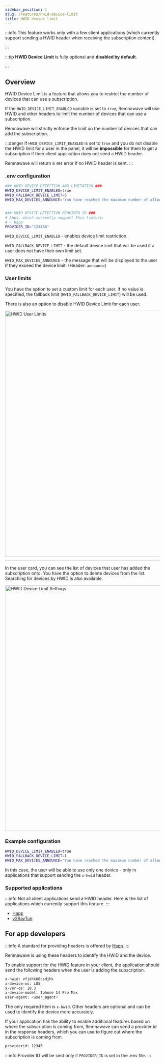 ```yaml
---
sidebar_position: 1
slug: /features/hwid-device-limit
title: HWID device limit
---
```


:::info
This feature works only with a few client applications (which currently support sending a HWID header when receiving the subscription content).

:::

:::tip
**HWID Device Limit** is fully optional and **disabled by default**.

:::

## Overview

HWID Device Limit is a feature that allows you to restrict the number of devices that can use a subscription.

If the `HWID_DEVICE_LIMIT_ENABLED` variable is set to `true`,
Remnawave will use HWID and other headers to limit the number of devices that can use a subscription.

Remnawave will strictly enforce the limit on the number of devices that can add the subscription.

:::danger
If `HWID_DEVICE_LIMIT_ENABLED` is set to `true` and you do not disable the HWID limit for a user in the panel, it will be **impossible** for them to get a subscription if their client application does not send a HWID header.

Remnawave will return a `404` error if no HWID header is sent.
:::

### .env configuration

```bash
### HWID DEVICE DETECTION AND LIMITATION ###
HWID_DEVICE_LIMIT_ENABLED=true
HWID_FALLBACK_DEVICE_LIMIT=5
HWID_MAX_DEVICES_ANNOUNCE="You have reached the maximum number of allowed devices for your subscription."


### HWID DEVICE DETECTION PROVIDER ID ###
# Apps, which currently support this feature:
# - Happ
PROVIDER_ID="123456"
```

`HWID_DEVICE_LIMIT_ENABLED` - enables device limit restriction.

`HWID_FALLBACK_DEVICE_LIMIT` - the default device limit that will be used if a user does not have their own limit set.

`HWID_MAX_DEVICES_ANNOUNCE` - the message that will be displayed to the user if they exceed the device limit. (Header: `announce`)

### User limits

You have the option to set a custom limit for each user. If no value is specified, the fallback limit (`HWID_FALLBACK_DEVICE_LIMIT`) will be used.

There is also an option to disable HWID Device Limit for each user.

<div style={{ display: 'flex', justifyContent: 'center' }}>
  <img src="/features/hwid-device-limit/hwid-user-limits.webp" alt="HWID User Limits" width="800" />
</div>

---

In the user card, you can see the list of devices that user has added the subscription onto. You have the option to delete devices from the list. Searching for devices by HWID is also available.

<div style={{ display: 'flex', justifyContent: 'center' }}>
  <img src="/features/hwid-device-limit/hwid-user-devices-list.webp" alt="HWID Device Limit Settings" width="800" />
</div>

### Example configuration

```bash
HWID_DEVICE_LIMIT_ENABLED=true
HWID_FALLBACK_DEVICE_LIMIT=1
HWID_MAX_DEVICES_ANNOUNCE="You have reached the maximum number of allowed devices for your subscription."
```

In this case, the user will be able to use only one device - only in applications that support sending the `x-hwid` header.

### Supported applications

:::info
Not all client applications send a HWID header. Here is the list of applications which currently support this feature.
:::

- [Happ](https://happ.su)
- [v2RayTun](https://docs.v2raytun.com/overview/supported-headers)

## For app developers

:::info
A standard for providing headers is offered by [Happ](https://happ.su).
:::

Remnawave is using these headers to identify the HWID and the device.

To enable support for the HWID feature in your client, the application should send the following headers when the user is adding the subscription.

```bash
x-hwid: vfjdhk66csdjhk
x-device-os: iOS
x-ver-os: 18.3
x-device-model: Iphone 14 Pro Max
user-agent: <user_agent>
```

The only required item is `x-hwid`. Other headers are optional and can be used to identify the device more accurately.

If your application has the ability to enable additional features based on where the subscription is coming from, Remnawave can send a provider id in the response headers, which you can use to figure out where the subscription is coming from.

```bash
providerid: 12345
```

:::info
Provider ID will be sent only if `PROVIDER_ID` is set in the .env file.
:::

